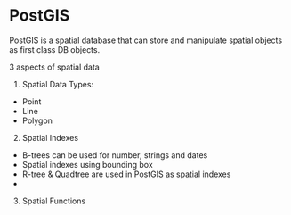 # PostGIS

PostGIS is a spatial database that can store and manipulate spatial objects as first class DB objects.

3 aspects of spatial data
1. Spatial Data Types: 
  - Point
  - Line
  - Polygon
2. Spatial Indexes
  - B-trees can be used for number, strings and dates
  - Spatial indexes using bounding box
  - R-tree & Quadtree are used in PostGIS as spatial indexes
  - 
3. Spatial Functions